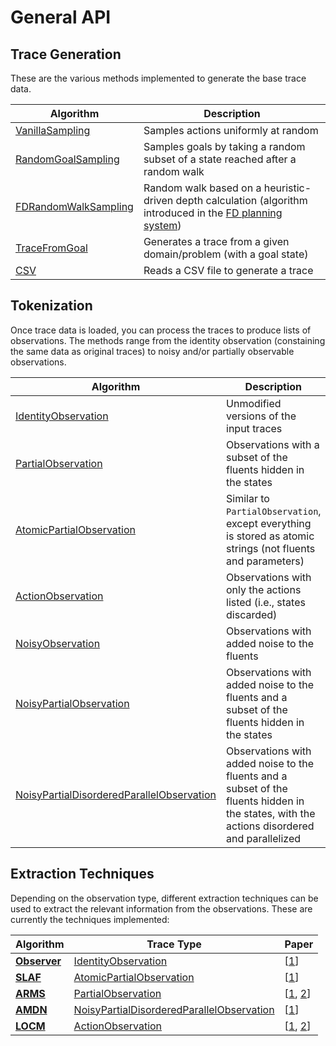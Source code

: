 # General API

## Trace Generation

These are the various methods implemented to generate the base trace data.

| Algorithm | Description |
|---|---|
| [VanillaSampling](macq/generate/pddl.html#VanillaSampling) | Samples actions uniformly at random |
| [RandomGoalSampling](macq/generate/pddl.html#RandomGoalSampling) | Samples goals by taking a random subset of a state reached after a random walk |
| [FDRandomWalkSampling](macq/generate/pddl.html#FDRandomWalkSampling) | Random walk based on a heuristic-driven depth calculation (algorithm introduced in the [FD planning system](https://www.fast-downward.org/)) |
| [TraceFromGoal](macq/generate/pddl.html#TraceFromGoal) | Generates a trace from a given domain/problem (with a goal state) |
| [CSV](macq/generate/csv.html) | Reads a CSV file to generate a trace |

## Tokenization

Once trace data is loaded, you can process the traces to produce lists of observations. The methods range from the identity observation (constaining the same data as original traces) to noisy and/or partially observable observations.

| Algorithm | Description |
|---|---|
| [IdentityObservation](macq/observation.html#IdentityObservation) | Unmodified versions of the input traces |
| [PartialObservation](macq/observation.html#PartialObservation) | Observations with a subset of the fluents hidden in the states |
| [AtomicPartialObservation](macq/observation.html#AtomicPartialObservation) | Similar to `PartialObservation`, except everything is stored as atomic strings (not fluents and parameters) |
| [ActionObservation](macq/observation.html#ActionObservation) | Observations with only the actions listed (i.e., states discarded) |
| [NoisyObservation](macq/observation.html#NoisyObservation) | Observations with added noise to the fluents |
| [NoisyPartialObservation](macq/observation.html#NoisyPartialObservation) | Observations with added noise to the fluents and a subset of the fluents hidden in the states |
| [NoisyPartialDisorderedParallelObservation](macq/observation.html#NoisyPartialDisorderedParallelObservation) | Observations with added noise to the fluents and a subset of the fluents hidden in the states, with the actions disordered and parallelized |

## Extraction Techniques

Depending on the observation type, different extraction techniques can be used to extract the relevant information from the observations. These are currently the techniques implemented:

| Algorithm | Trace Type | Paper |
|---|---|---|
| [**Observer**](macq/extract.html#observer) | [IdentityObservation](macq/observation.html#IdentityObservation) | [[1](https://aaai.org/Papers/AIPS/1994/AIPS94-057.pdf)] |
| [**SLAF**](macq/extract.html#slaf) | [AtomicPartialObservation](macq/observation.html#AtomicPartialObservation) | [[1](https://arxiv.org/abs/1401.3437)] |
| [**ARMS**](macq/extract.html#arms) | [PartialObservation](macq/observation.html#PartialObservation) | [[1](https://www.sciencedirect.com/science/article/pii/S0004370206001408), [2](https://aaai.org/papers/icaps-05-025-learning-action-models-from-plan-examples-with-incomplete-knowledge/)] |
| [**AMDN**](macq/extract.html#amdn) | [NoisyPartialDisorderedParallelObservation](macq/observation.html#NoisyPartialDisorderedParallelObservation) | [[1](https://arxiv.org/abs/1908.09800)] |
| [**LOCM**](macq/extract.html#locm) | [ActionObservation](macq/observation.html#ActionObservation) | [[1](https://ojs.aaai.org/index.php/ICAPS/article/view/13391), [2](http://eprints.hud.ac.uk/id/eprint/9052/1/LOCM_KER_author_version.pdf)] |
